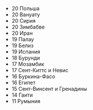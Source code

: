 *   20  Польша
*   20  Вануату
*   20  Сирия
*   20  Зимбабве
*   20  Иран
*   19  Палау
*   19  Белиз
*   19  Испания
*   18  Бурунди
*   17  Мозамбик
*   17  Сент-Киттс и Невис
*   16  Буркина-Фасо
*   16  Египет
*   15  Сент-Винсент и Гренадины
*   14  Гаити
*   11  Румыния
